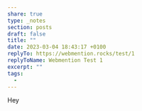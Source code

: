 ```yaml
---
share: true
type: _notes
section: posts
draft: false
title: ""
date: 2023-03-04 18:43:17 +0100
replyTo: https://webmention.rocks/test/1
replyToName: Webmention Test 1
excerpt: ""
tags:
  - 
---
```



Hey